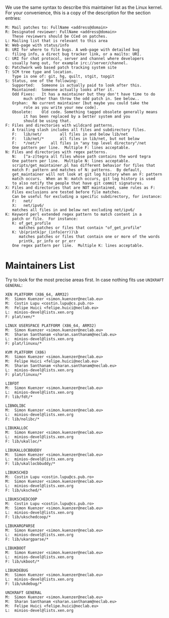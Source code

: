 We use the same syntax to describe this maintainer list as the Linux kernel.
For your convenience, this is a copy of the description for the section entries:

	M: Mail patches to: FullName <address@domain>
	R: Designated reviewer: FullName <address@domain>
	   These reviewers should be CCed on patches.
	L: Mailing list that is relevant to this area
	W: Web-page with status/info
	B: URI for where to file bugs. A web-page with detailed bug
	   filing info, a direct bug tracker link, or a mailto: URI.
	C: URI for chat protocol, server and channel where developers
	   usually hang out, for example irc://server/channel.
	Q: Patchwork web based patch tracking system site
	T: SCM tree type and location.
	   Type is one of: git, hg, quilt, stgit, topgit
	S: Status, one of the following:
	   Supported:	Someone is actually paid to look after this.
	   Maintained:	Someone actually looks after it.
	   Odd Fixes:	It has a maintainer but they don't have time to do
			much other than throw the odd patch in. See below..
	   Orphan:	No current maintainer [but maybe you could take the
			role as you write your new code].
	   Obsolete:	Old code. Something tagged obsolete generally means
			it has been replaced by a better system and you
			should be using that.
	F: Files and directories with wildcard patterns.
	   A trailing slash includes all files and subdirectory files.
	   F:	lib/net/		all files in and below lib/net
	   F:	lib/net/*		all files in lib/net, but not below
	   F:	*/net/*		all files in "any top level directory"/net
	   One pattern per line.  Multiple F: lines acceptable.
	N: Files and directories with regex patterns.
	   N:	[^a-z]tegra	all files whose path contains the word tegra
	   One pattern per line.  Multiple N: lines acceptable.
	   scripts/get_maintainer.pl has different behavior for files that
	   match F: pattern and matches of N: patterns.  By default,
	   get_maintainer will not look at git log history when an F: pattern
	   match occurs.  When an N: match occurs, git log history is used
	   to also notify the people that have git commit signatures.
	X: Files and directories that are NOT maintained, same rules as F:
	   Files exclusions are tested before file matches.
	   Can be useful for excluding a specific subdirectory, for instance:
	   F:	net/
	   X:	net/ipv6/
	   matches all files in and below net excluding net/ipv6/
	K: Keyword perl extended regex pattern to match content in a
	   patch or file.  For instance:
	   K: of_get_profile
	      matches patches or files that contain "of_get_profile"
	   K: \b(printk|pr_(info|err))\b
	      matches patches or files that contain one or more of the words
	      printk, pr_info or pr_err
	   One regex pattern per line.  Multiple K: lines acceptable.


Maintainers List
================

Try to look for the most precise areas first. In case nothing fits use 
`UNIKRAFT GENERAL`:

	XEN PLATFORM (X86_64, ARM32)
	M:	Simon Kuenzer <simon.kuenzer@neclab.eu>
	M:	Costin Lupu <costin.lupu@cs.pub.ro>
	M:	Felipe Huici <felipe.huici@neclab.eu>
	L:	minios-devel@lists.xen.org
	F: plat/xen/*

	LINUX USERSPACE PLATFORM (X86_64, ARM32)
	M:	Simon Kuenzer <simon.kuenzer@neclab.eu>
	M:	Sharan Santhanam <sharan.santhanam@neclab.eu>
	L:	minios-devel@lists.xen.org
	F: plat/linuxu/*

	KVM PLATFORM (X86)
	M:	Simon Kuenzer <simon.kuenzer@neclab.eu>
	M:	Felipe Huici <felipe.huici@neclab.eu>
	M:	Sharan Santhanam <sharan.santhanam@neclab.eu>
	L:	minios-devel@lists.xen.org
	F: plat/linuxu/*

	LIBFDT
	M:	Simon Kuenzer <simon.kuenzer@neclab.eu>
	L:	minios-devel@lists.xen.org
	F: lib/fdt/*

	LIBNOLIBC
	M:	Simon Kuenzer <simon.kuenzer@neclab.eu>
	L:	minios-devel@lists.xen.org
	F: lib/nolibc/*

	LIBUKALLOC
	M:	Simon Kuenzer <simon.kuenzer@neclab.eu>
	L:	minios-devel@lists.xen.org
	F: lib/ukalloc/*

	LIBUKALLOCBBUDDY
	M:	Simon Kuenzer <simon.kuenzer@neclab.eu>
	L:	minios-devel@lists.xen.org
	F: lib/ukallocbbuddy/*

	LIBUKSCHED
	M:	Costin Lupu <costin.lupu@cs.pub.ro>
	M:	Simon Kuenzer <simon.kuenzer@neclab.eu>
	L:	minios-devel@lists.xen.org
	F: lib/uksched/*

	LIBUKSCHEDCOOP
	M:	Costin Lupu <costin.lupu@cs.pub.ro>
	M:	Simon Kuenzer <simon.kuenzer@neclab.eu>
	L:	minios-devel@lists.xen.org
	F: lib/ukschedcoop/*

	LIBUKARGPARSE
	M:	Simon Kuenzer <simon.kuenzer@neclab.eu>
	L:	minios-devel@lists.xen.org
	F: lib/ukargparse/*

	LIBUKBOOT
	M:	Simon Kuenzer <simon.kuenzer@neclab.eu>
	L:	minios-devel@lists.xen.org
	F: lib/ukboot/*

	LIBUKDEBUG
	M:	Simon Kuenzer <simon.kuenzer@neclab.eu>
	L:	minios-devel@lists.xen.org
	F: lib/ukdebug/*

	UNIKRAFT GENERAL
	M:	Simon Kuenzer <simon.kuenzer@neclab.eu>
	M:	Sharan Santhanam <sharan.santhanam@neclab.eu>
	M:	Felipe Huici <felipe.huici@neclab.eu>
	L:	minios-devel@lists.xen.org
